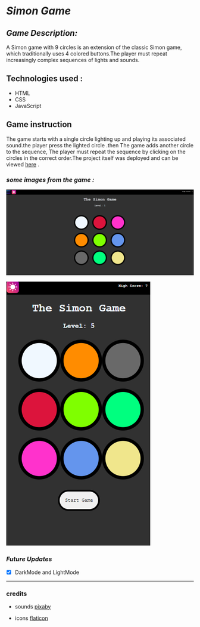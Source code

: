# **_Simon Game_**

## **_Game Description:_**

A Simon game with 9 circles is an extension of the classic Simon game, which traditionally uses 4 colored buttons.The player must repeat increasingly complex sequences of lights and sounds.

## **Technologies used :**

- HTML
- CSS
- JavaScript

## Game instruction

The game starts with a single circle lighting up and playing its associated sound.the player press the lighted circle .then The game adds another circle to the sequence, The player must repeat the sequence by clicking on the circles in the correct order.The project itself was deployed and can be viewed
[here](https://vinsintq.github.io/simon-game/) .

### **_some images from the game :_**

![ game on desktop](images/inGame1.png)

![ game on mobile](images/Mobile.png)

### **_Future Updates_**

- [x] DarkMode and LightMode

---

### credits

- sounds [pixaby](https://pixabay.com/sound-effects/search/short/)

* icons [flaticon](https://www.flaticon.com/free-icons/menu)
